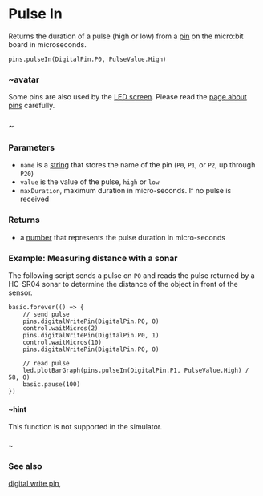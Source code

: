 # Pulse In

Returns the duration of a pulse (high or low) from a [pin](/device/pins) on
the micro:bit board in microseconds.

```sig
pins.pulseIn(DigitalPin.P0, PulseValue.High)
```

### ~avatar

Some pins are also used by the [LED screen](/device/screen).
Please read the [page about pins](/device/pins) carefully.

### ~

### Parameters

* ``name`` is a [string](/reference/types/string) that stores the name of the pin (``P0``, ``P1``, or ``P2``, up through ``P20``)
* ``value`` is the value of the pulse, ``high`` or ``low``
* ``maxDuration``, maximum duration in micro-seconds. If no pulse is received 

### Returns

* a [number](/reference/types/number) that represents the pulse duration in micro-seconds

### Example: Measuring distance with a sonar

The following script sends a pulse on ``P0`` and reads the pulse returned by a HC-SR04 sonar to determine the distance of the object in front of the sensor.

```blocks
basic.forever(() => {
    // send pulse
    pins.digitalWritePin(DigitalPin.P0, 0)
    control.waitMicros(2)
    pins.digitalWritePin(DigitalPin.P0, 1)
    control.waitMicros(10)
    pins.digitalWritePin(DigitalPin.P0, 0)

    // read pulse
    led.plotBarGraph(pins.pulseIn(DigitalPin.P1, PulseValue.High) / 58, 0)
    basic.pause(100)
})
```

#### ~hint

This function is not supported in the simulator.

#### ~

### See also

[digital write pin](/reference/pins/digital-write-pin),

